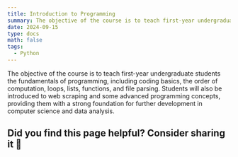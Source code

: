 ```yaml
---
title: Introduction to Programming
summary: The objective of the course is to teach first-year undergraduate students the fundamentals of programming, including coding basics, the order of computation, loops, lists, functions, and file parsing. Students will also be introduced to web scraping and some advanced programming concepts, providing them with a strong foundation for further development in computer science and data analysis.
date: 2024-09-15
type: docs
math: false
tags:
  - Python
---
```

The objective of the course is to teach first-year undergraduate students the fundamentals of programming, including coding basics, the order of computation, loops, lists, functions, and file parsing. Students will also be introduced to web scraping and some advanced programming concepts, providing them with a strong foundation for further development in computer science and data analysis.

## Did you find this page helpful? Consider sharing it 🙌
